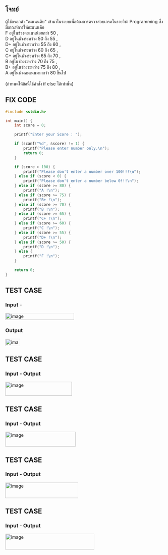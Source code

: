 ## โจทย์
ผู้ใช้กรอกค่า "คะแนนดิบ" เข้ามาในระบบเพื่อต้องการตรวจสอบเกรดในรายวิชา Programming ซึ่งมีเกณฑ์การให้คะแนนคือ 
<br />F อยู่ในช่วงคะแนนน้อยกว่า 50 , 
<br />D อยู่ในช่วงระหว่าง 50 ถึง 55 , 
<br />D+ อยู่ในช่วงระหว่าง 55 ถึง 60 , 
<br />C อยู่ในช่วงระหว่าง 60 ถึง 65 , 
<br />C+ อยู่ในช่วงระหว่าง 65 ถึง 70 , 
<br />B อยู่ในช่วงระหว่าง 70 ถึง 75 , 
<br />B+ อยู่ในช่วงระหว่าง 75 ถึง 80 , 
<br />A อยู่ในช่วงคะแนนมากกว่า 80 ขึ้นไป 
<br /><br />(กำหนดให้ข้อนี้ใช้คำสั่ง if else ได้เท่านั้น)

## FIX CODE
```c++
#include <stdio.h>

int main() {
    int score = 0;

    printf("Enter your Score : ");

    if (scanf("%d", &score) != 1) {
        printf("Please enter number only.\n");
        return 0;
    }

    if (score > 100) {
        printf("Please don't enter a number over 100!!!\n");
    } else if (score < 0) {
        printf("Please don't enter a number below 0!!!\n");
    } else if (score >= 80) {
        printf("A !\n");
    } else if (score >= 75) {
        printf("B+ !\n");
    } else if (score >= 70) {
        printf("B !\n");
    } else if (score >= 65) {
        printf("C+ !\n");
    } else if (score >= 60) {
        printf("C !\n");
    } else if (score >= 55) {
        printf("D+ !\n");
    } else if (score >= 50) {
        printf("D !\n");
    } else {
        printf("F !\n");
    }

    return 0;
}
```

## TEST CASE
### Input - 
<img width="218" height="22" alt="image" src="https://github.com/user-attachments/assets/9251bf14-a7fc-413e-859a-6a64716ea915" />

### Output
<img width="47" height="23" alt="image" src="https://github.com/user-attachments/assets/18c51934-35b8-459e-a82b-04405746cf50" />

## TEST CASE
### Input - Output
<img width="211" height="44" alt="image" src="https://github.com/user-attachments/assets/a773e245-edf0-4cde-883b-4992d55fb9ad" />

## TEST CASE
### Input - Output
<img width="223" height="47" alt="image" src="https://github.com/user-attachments/assets/79fb42d4-0483-41d4-97cd-2e2d5b7c7801" />

## TEST CASE
### Input - Output
<img width="231" height="49" alt="image" src="https://github.com/user-attachments/assets/94d6441c-d02b-4dff-97a8-ddb30b57d179" />

## TEST CASE
### Input - Output
<img width="282" height="50" alt="image" src="https://github.com/user-attachments/assets/8ead21f3-ddc4-4809-8143-6824a8cd5c6e" />


